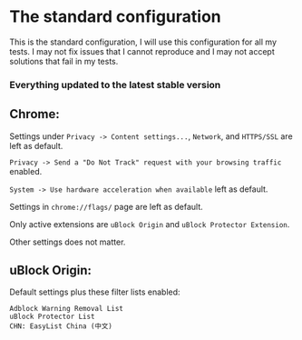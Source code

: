 # The standard configuration

This is the standard configuration, I will use this configuration for all my tests. 
I may not fix issues that I cannot reproduce and I may not accept solutions that fail in my tests. 

### Everything updated to the latest stable version

## Chrome: 

Settings under `Privacy -> Content settings...`, `Network`, and `HTTPS/SSL` are left as default. 

`Privacy -> Send a "Do Not Track" request with your browsing traffic` enabled. 

`System -> Use hardware acceleration when available` left as default. 

Settings in `chrome://flags/` page are left as default. 

Only active extensions are `uBlock Origin` and `uBlock Protector Extension`. 

Other settings does not matter. 

## uBlock Origin: 

Default settings plus these filter lists enabled: 

```
Adblock Warning Removal List
uBlock Protector List
CHN: EasyList China (中文)
```
